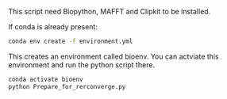 This script need Biopython, MAFFT and Clipkit to be installed.

If conda is already present:
```bash
conda env create -f environment.yml
```
This creates an environment called bioenv. You can actviate this environment and run the python script there.
```bash
conda activate bioenv
python Prepare_for_rerconverge.py
```